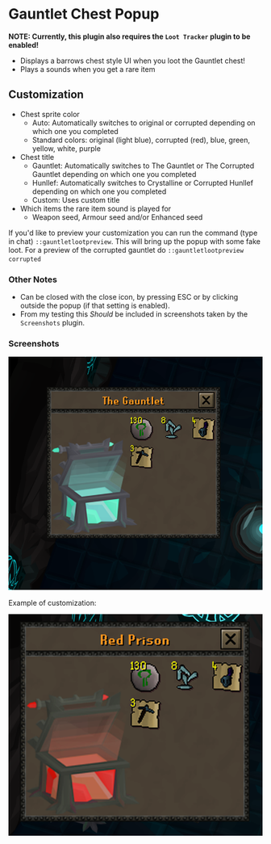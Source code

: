 # Gauntlet Chest Popup

**NOTE: Currently, this plugin also requires the `Loot Tracker` plugin to be enabled!**

- Displays a barrows chest style UI when you loot the Gauntlet chest!
- Plays a sounds when you get a rare item

## Customization

- Chest sprite color
  - Auto: Automatically switches to original or corrupted depending on which one you completed
  - Standard colors: original (light blue), corrupted (red), blue, green, yellow, white, purple
- Chest title
  - Gauntlet: Automatically switches to The Gauntlet or The Corrupted Gauntlet depending on which one you completed
  - Hunllef: Automatically switches to Crystalline or Corrupted Hunllef depending on which one you completed
  - Custom: Uses custom title
- Which items the rare item sound is played for
  - Weapon seed, Armour seed and/or Enhanced seed

If you'd like to preview your customization you can run the command (type in chat) `::gauntletlootpreview`.
This will bring up the popup with some fake loot.
For a preview of the corrupted gauntlet do `::gauntletlootpreview corrupted`

### Other Notes

- Can be closed with the close icon, by pressing ESC or by clicking outside the popup (if that setting is enabled).
- From my testing this *Should* be included in screenshots taken by the `Screenshots` plugin.

### Screenshots

![image](/readme_pic.png)

Example of customization:

![image](/readme_pic_2.png)
